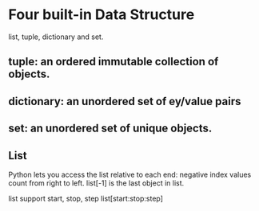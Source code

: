 # Four built-in Data Structure

list, tuple, dictionary and set.

## tuple: an ordered immutable collection of objects.

## dictionary: an unordered set of ey/value pairs

## set: an unordered set of unique objects.

## List
Python lets you access the list relative to each end: negative index values count from right to left.
list[-1] is the last object in list.

list support start, stop, step
list[start:stop:step]